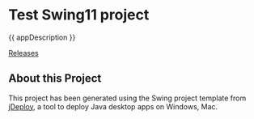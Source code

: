 # Test Swing11 project

{{ appDescription }}

[Releases](https://github.com/shannah/test-swing11/releases)

## About this Project

This project has been generated using the Swing project template from [jDeploy](https://www.jdeploy.com), a tool to deploy Java desktop apps on Windows, Mac.

